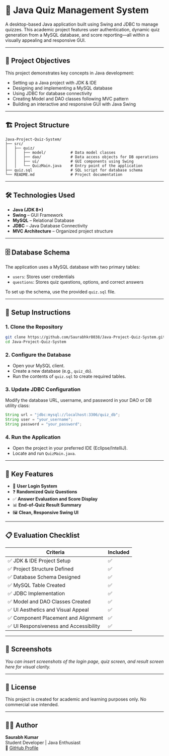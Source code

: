 # 🧠 Java Quiz Management System

A desktop-based Java application built using Swing and JDBC to manage quizzes. This academic project features user authentication, dynamic quiz generation from a MySQL database, and score reporting—all within a visually appealing and responsive GUI.

---

## 🎯 Project Objectives

This project demonstrates key concepts in Java development:

- Setting up a Java project with JDK & IDE
- Designing and implementing a MySQL database
- Using JDBC for database connectivity
- Creating Model and DAO classes following MVC pattern
- Building an interactive and responsive GUI with Java Swing

---

## 🏗️ Project Structure

```
Java-Project-Quiz-System/
├── src/
│   ├── quiz/
│   │   ├── model/           # Data model classes
│   │   ├── dao/             # Data access objects for DB operations
│   │   ├── ui/              # GUI components using Swing
│   │   └── QuizMain.java    # Entry point of the application
├── quiz.sql                 # SQL script for database schema
└── README.md                # Project documentation
```

---

## 🛠️ Technologies Used

- **Java (JDK 8+)**
- **Swing** – GUI Framework
- **MySQL** – Relational Database
- **JDBC** – Java Database Connectivity
- **MVC Architecture** – Organized project structure

---

## 🗄️ Database Schema

The application uses a MySQL database with two primary tables:

- `users`: Stores user credentials
- `questions`: Stores quiz questions, options, and correct answers

To set up the schema, use the provided `quiz.sql` file.

---

## 🔌 Setup Instructions

### 1. Clone the Repository

```bash
git clone https://github.com/Saurabhkr8038/Java-Project-Quiz-System.git
cd Java-Project-Quiz-System
```

### 2. Configure the Database

- Open your MySQL client.
- Create a new database (e.g., `quiz_db`).
- Run the contents of `quiz.sql` to create required tables.

### 3. Update JDBC Configuration

Modify the database URL, username, and password in your DAO or DB utility class:

```java
String url = "jdbc:mysql://localhost:3306/quiz_db";
String user = "your_username";
String password = "your_password";
```

### 4. Run the Application

- Open the project in your preferred IDE (Eclipse/IntelliJ).
- Locate and run `QuizMain.java`.

---

## 🧩 Key Features

- 🔐 **User Login System**  
- ❓ **Randomized Quiz Questions**  
- ✅ **Answer Evaluation and Score Display**  
- 📊 **End-of-Quiz Result Summary**  
- 🖼️ **Clean, Responsive Swing UI**

---

## 📋 Evaluation Checklist

| Criteria                                           | Included |
|----------------------------------------------------|----------|
| ✅ JDK & IDE Project Setup                          | ✅        |
| ✅ Project Structure Defined                        | ✅        |
| ✅ Database Schema Designed                         | ✅        |
| ✅ MySQL Table Created                              | ✅        |
| ✅ JDBC Implementation                              | ✅        |
| ✅ Model and DAO Classes Created                    | ✅        |
| ✅ UI Aesthetics and Visual Appeal                  | ✅        |
| ✅ Component Placement and Alignment                | ✅        |
| ✅ UI Responsiveness and Accessibility              | ✅        |

---

## 📸 Screenshots

*You can insert screenshots of the login page, quiz screen, and result screen here for visual clarity.*

---

## 📜 License

This project is created for academic and learning purposes only. No commercial use intended.

---

## 🙋‍♂️ Author

**Saurabh Kumar**  
Student Developer | Java Enthusiast  
🔗 [GitHub Profile](https://github.com/Saurabhkr8038)
